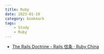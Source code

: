 ```yaml
---
title: Ruby
date: 2023-01-19
category: bookmark
tags:
    - Study
    - Ruby
---
```


- [The Rails Doctrine - Rails 信条 · Ruby China](https://ruby-china.org/wiki/the-rails-doctrine)
